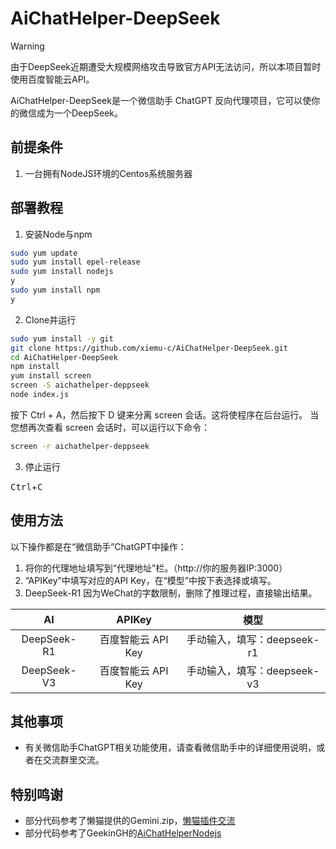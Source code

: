 # AiChatHelper-DeepSeek
> [!WARNING]
> 由于DeepSeek近期遭受大规模网络攻击导致官方API无法访问，所以本项目暂时使用百度智能云API。

AiChatHelper-DeepSeek是一个微信助手 ChatGPT 反向代理项目，它可以使你的微信成为一个DeepSeek。

## 前提条件
1. 一台拥有NodeJS环境的Centos系统服务器

## 部署教程
1. 安装Node与npm
```bash
sudo yum update
sudo yum install epel-release
sudo yum install nodejs
y
sudo yum install npm
y
```

2. Clone并运行
```bash
sudo yum install -y git
git clone https://github.com/xiemu-c/AiChatHelper-DeepSeek.git
cd AiChatHelper-DeepSeek
npm install
yum install screen
screen -S aichathelper-deppseek
node index.js
```
按下 Ctrl + A，然后按下 D 键来分离 screen 会话。这将使程序在后台运行。
当您想再次查看 screen 会话时，可以运行以下命令：
```bash
screen -r aichathelper-deppseek
```

3. 停止运行

<kbd>Ctrl</kbd>+<kbd>C</kbd>

## 使用方法
以下操作都是在“微信助手”ChatGPT中操作：
1. 将你的代理地址填写到“代理地址”栏。（http&#58;&#47;&#47;你的服务器IP:3000）
2. “APIKey”中填写对应的API Key，在“模型”中按下表选择或填写。
3. DeepSeek-R1 因为WeChat的字数限制，删除了推理过程，直接输出结果。

| AI      | APIKey | 模型     |
|    :----:   |    :----:   |    :----:   |
| DeepSeek-R1 | 百度智能云 API Key | 手动输入，填写：deepseek-r1 |
| DeepSeek-V3 | 百度智能云 API Key | 手动输入，填写：deepseek-v3 |

## 其他事项
- 有关微信助手ChatGPT相关功能使用，请查看微信助手中的详细使用说明，或者在交流群里交流。

## 特别鸣谢
- 部分代码参考了懒猫提供的Gemini.zip，[懒猫插件交流](https://t.me/maogroup)
- 部分代码参考了GeekinGH的[AiChatHelperNodejs](https://github.com/GeekinGH/AiChatHelperNodejs)
